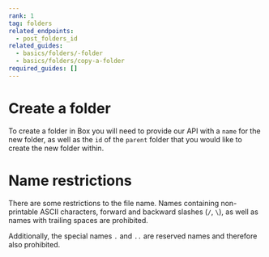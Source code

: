 ```yaml
---
rank: 1
tag: folders
related_endpoints:
  - post_folders_id
related_guides:
  - basics/folders/-folder
  - basics/folders/copy-a-folder
required_guides: []
---
```


# Create a folder

To create a folder in Box you will need to provide our API with a `name` for the new folder, as well as the `id` of the `parent` folder that you would like to create the new folder within.

<Samples id='post_folders'></Samples>

<Message>

  # Name restrictions
  
  There are some restrictions to the file name. Names containing non-printable ASCII characters, forward
  and backward slashes (`/`, `\`), as well as names with trailing spaces are prohibited.

  Additionally, the special names `.` and `..` are reserved names and therefore also prohibited.
  
</Message>